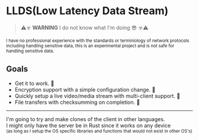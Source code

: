 # LLDS(Low Latency Data Stream)
> ⚠️☣️ **WARNING** I do not know what I'm doing 😎 ☣️⚠️

<sup>I have no professional experience with the standards or terminiology of network protocols including handling sensitive data, this is an experimental project and is not safe for handling sensitive data.</sup>

## Goals 
* Get it to work. 🚧
* Encryption support with a simple configuration change. 🚧
* Quickly setup a live video/media stream with multi-client support. 🚧
* File transfers with checksumming on completion. 🚧
---

I'm going to try and make clones of the client in other languages.\
I might only have the server be in Rust since it works on any device\
<sup> (as long as I setup the OS specific libraries and functions that would not exist in other OS's) </sup>

